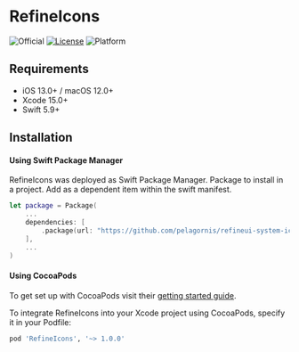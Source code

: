 # RefineIcons
![Official](https://img.shields.io/badge/project-official-green.svg?colorA=303033&colorB=226af6&label=Pelagornis)
[![License](https://img.shields.io/github/license/pelagornis/refineui-system-icons)](https://github.com/pelagornis/refineui-system-icons/blob/main/LICENSE)
![Platform](https://img.shields.io/badge/platforms-iOS%2013.0%7C%20macOS%2012.0-red.svg)

## Requirements
- iOS 13.0+ / macOS 12.0+ 
- Xcode 15.0+
- Swift 5.9+

## Installation

#### Using Swift Package Manager
RefineIcons was deployed as Swift Package Manager. Package to install in a project. Add as a dependent item within the swift manifest.

```swift
let package = Package(
    ...
    dependencies: [
        .package(url: "https://github.com/pelagornis/refineui-system-icons.git", from: "1.0.0")
    ],
    ...
)
```

#### Using CocoaPods
To get set up with CocoaPods visit their [getting started guide](https://guides.cocoapods.org/using/getting-started.html).

To integrate RefineIcons into your Xcode project using CocoaPods, specify it in your Podfile:

```ruby
pod 'RefineIcons', '~> 1.0.0'
```
